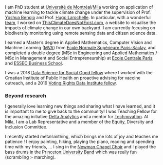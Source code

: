 
I am PhD student at [Université de Montréal](https://www.umontreal.ca/)/[Mila](https://mila.quebec/) working on application of machine learning to tackle climate change under the supervision of Prof. [Yoshua Bengio](https://yoshuabengio.org/) and Prof. [Hugo Larochelle](https://mila.quebec/en/person/hugo-larochelle/). 
In particular, with a wonderful [team](https://thisclimatedoesnotexist.com/about#team), I worked on [ThisClimateDoesNotExist.com](https://thisclimatedoesnotexist.com/), a website to visualise the impacts of climate change in our own backyard. I am currently focusing on biodiversity monitoring using remote sensing data and citizen science data. 

I earned a Master’s degree in Applied Mathematics, Computer Vision and Machine Learning ([MVA](https://www.master-mva.com/)) from [Ecole Normale Supérieure Paris-Saclay](https://ens-paris-saclay.fr/en), and completed a double degree (MSc in Engineering and Applied Mathematics / MSc in Management and Social Entrepreneurship) at [Ecole Centrale Paris](https://www.centralesupelec.fr/) and [ESSEC Business School](https://www.essec.edu/en/).

I was a 2018 [Data Science for Social Good fellow](https://www.dssgfellowship.org/) where I worked with the Croatian Institute of Public Health on proactive advising for vaccine outreach, and a 2019 [Voting Rights Data Institute fellow](https://sites.tufts.edu/vrdi/).
### Beyond research

I generally love learning new things and sharing what I have learned, and it is important to me to give back to the community! 
I was Teaching Fellow for the amazing initiative [Delta Analytics](http://www.deltanalytics.org/) and a mentor for [Technovation](https://technovationchallenge.org/).  At Mila, I am a Lab Representative and a member of the Equity, Diversity and Inclusion Committee.

I recently started metalsmithing, which brings me lots of joy and teaches me patience ! 
I enjoy painting, hiking, playing the piano, reading and spending time with my friends, ...
I sing in the [Newman Chapel Choir](https://newmancentre.org/chapel-choir) and I played the bass drums in the [Princeton University Band](http://www.princetonuniversityband.com/) which was really fun (scrambling > marching).

